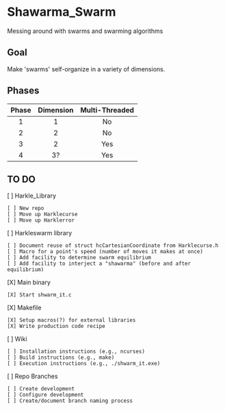 # Shawarma_Swarm
Messing around with swarms and swarming algorithms

## Goal
Make 'swarms' self-organize in a variety of dimensions.

## Phases

| Phase | Dimension | Multi-Threaded |
| :---: | :-------: | :------------: |
| 1     | 1         | No             |
| 2     | 2         | No             |
| 3     | 2         | Yes            |
| 4     | 3?        | Yes            |

## TO DO

[ ] Harkle_Library

    [ ] New repo
    [ ] Move up Harklecurse
    [ ] Move up Harklerror
[ ] Harkleswarm library

    [ ] Document reuse of struct hcCartesianCoordinate from Harklecurse.h
    [ ] Macro for a point's speed (number of moves it makes at once)
    [ ] Add facility to determine swarm equilibrium
    [ ] Add facility to interject a "shawarma" (before and after equilibrium)
[X] Main binary

    [X] Start shwarm_it.c
[X] Makefile

    [X] Setup macros(?) for external libraries
    [X] Write production code recipe
[ ] Wiki

    [ ] Installation instructions (e.g., ncurses)
    [ ] Build instructions (e.g., make)
    [ ] Execution instructions (e.g., ./shwarm_it.exe)
[ ] Repo Branches

    [ ] Create development
    [ ] Configure development
    [ ] Create/document branch naming process
